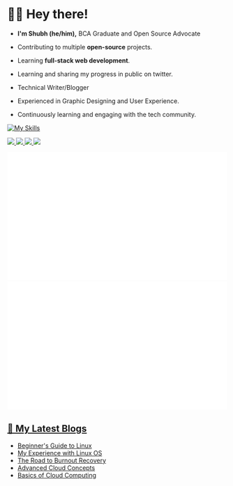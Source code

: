 <!-- This is Header -->
<h1>🙋‍♂️ Hey there! </h1>

<!-- Introduction -->
- <b> I'm Shubh (he/him),</b> BCA Graduate and Open Source Advocate

- Contributing to multiple <b>open-source</b> projects.

- Learning <b>full-stack web development</b>. 
  
- Learning and sharing my progress in public on twitter.</a>

- Technical Writer/Blogger

- Experienced in Graphic Designing and User Experience.

- Continuously learning and engaging with the tech community.

<!-- My Skills -->
[![My Skills](https://skillicons.dev/icons?i=cpp,java,js,bash,html,css,github,git,githubactions,figma,linux,netlify,vim,vscode,xd&perline=8)](https://skillicons.dev)

<!-- Socials stats -->
<a href="https://twitter.com/code_shubh"><img src="https://img.shields.io/badge/follow%20me%20on-twitter-blue?style=flat&logo=twitter">
<a href="https://instagram.com/code.shubh"><img src="https://img.shields.io/badge/Tech%20content%20on-Instagram-red?style=flat&logo=instagram">
<a href="https://open.spotify.com/artist/3DTV2Uxe6UzIUB1BBufIks?si=pGrzdhvQRi6llLeVjLQutQ"><img src="https://img.shields.io/badge/checkout-my%20music-brightgreen?style=flat&logo=spotify">
<a href="https://ko-fi.com/shubhsharma19"><img src="https://img.shields.io/badge/buy%20me%20a-coffee-orange?style=flat&logo=ko-fi">
  
<!-- Github Stats -->
![Shubh's Stats](https://raw.githubusercontent.com/shubhsharma19/github-stats/master/generated/overview.svg#gh-dark-mode-only)
![Shubh's Stats 2](https://raw.githubusercontent.com/shubhsharma19/github-stats/master/generated/languages.svg#gh-dark-mode-only)
  
<!-- My blogs -->
## 📕 My Latest Blogs
<!-- BLOG-POST-LIST:START -->
- [Beginner&#39;s Guide to Linux](https://shubhsharma19.hashnode.dev/beginners-guide-to-linux)
- [My Experience with Linux OS](https://shubhsharma19.hashnode.dev/my-experience-with-linux)
- [The Road to Burnout Recovery](https://shubhsharma19.hashnode.dev/burnout-recovery)
- [Advanced Cloud Concepts](https://shubhsharma19.hashnode.dev/advanced-cloud-concepts)
- [Basics of Cloud Computing](https://shubhsharma19.hashnode.dev/basics-of-cloud)
<!-- BLOG-POST-LIST:END -->
